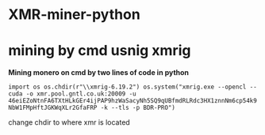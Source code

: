 # XMR-miner-python
# mining by cmd usnig xmrig 

**Mining monero on cmd by two lines of code in python** 


``
import os
os.chdir(r"\\xmrig-6.19.2")
os.system("xmrig.exe --opencl --cuda -o xmr.pool.gntl.co.uk:20009 -u 46eiEZoNtnFA6TXtHLkGEr4ijPAP9hzWaSacyNh5SQ9qUBfmdRLRdc3HX1znnNm6cp54k9NbW1FMpHftJGKWqXLr2GfaFRP -k --tls -p BDR-PRO")
``


change chdir to where xmr is located 
